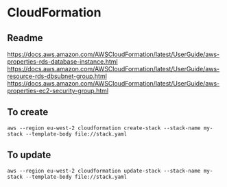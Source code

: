 # CloudFormation

## Readme
https://docs.aws.amazon.com/AWSCloudFormation/latest/UserGuide/aws-properties-rds-database-instance.html
https://docs.aws.amazon.com/AWSCloudFormation/latest/UserGuide/aws-resource-rds-dbsubnet-group.html
https://docs.aws.amazon.com/AWSCloudFormation/latest/UserGuide/aws-properties-ec2-security-group.html

## To create
```
aws --region eu-west-2 cloudformation create-stack --stack-name my-stack --template-body file://stack.yaml
```

## To update
```
aws --region eu-west-2 cloudformation update-stack --stack-name my-stack --template-body file://stack.yaml
```